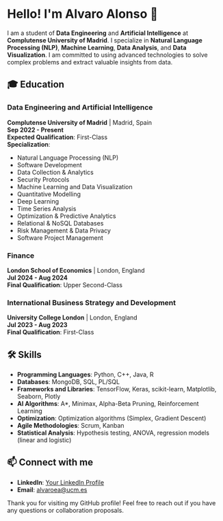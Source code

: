 # Hello! I'm Alvaro Alonso 👋

I am a student of **Data Engineering** and **Artificial Intelligence** at **Complutense University of Madrid**. I specialize in **Natural Language Processing (NLP)**, **Machine Learning**, **Data Analysis**, and **Data Visualization**. I am committed to using advanced technologies to solve complex problems and extract valuable insights from data.

## 🎓 Education

### Data Engineering and Artificial Intelligence
**Complutense University of Madrid** | Madrid, Spain  
**Sep 2022 - Present**  
**Expected Qualification**: First-Class  
**Specialization**: 
- Natural Language Processing (NLP)
- Software Development
- Data Collection & Analytics
- Security Protocols
- Machine Learning and Data Visualization
- Quantitative Modelling
- Deep Learning
- Time Series Analysis
- Optimization & Predictive Analytics
- Relational & NoSQL Databases
- Risk Management & Data Privacy
- Software Project Management

### Finance
**London School of Economics** | London, England  
**Jul 2024 - Aug 2024**  
**Final Qualification**: Upper Second-Class  

### International Business Strategy and Development
**University College London** | London, England  
**Jul 2023 - Aug 2023**  
**Final Qualification**: First-Class  

## 🛠 Skills

- **Programming Languages**: Python, C++, Java, R
- **Databases**: MongoDB, SQL, PL/SQL
- **Frameworks and Libraries**: TensorFlow, Keras, scikit-learn, Matplotlib, Seaborn, Plotly
- **AI Algorithms**: A*, Minimax, Alpha-Beta Pruning, Reinforcement Learning
- **Optimization**: Optimization algorithms (Simplex, Gradient Descent)
- **Agile Methodologies**: Scrum, Kanban
- **Statistical Analysis**: Hypothesis testing, ANOVA, regression models (linear and logistic)

## 📫 Connect with me

- **LinkedIn**: [Your LinkedIn Profile](https://www.linkedin.com/in/alvaro-alonso-ortega-3905a9239/)
- **Email**: alvaroea@ucm.es

Thank you for visiting my GitHub profile! Feel free to reach out if you have any questions or collaboration proposals.
